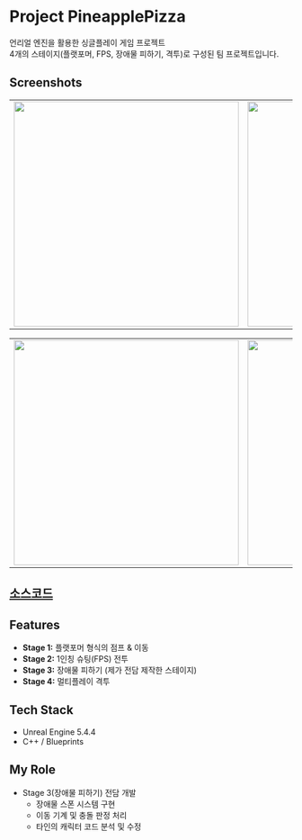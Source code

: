 # Project PineapplePizza
언리얼 엔진을 활용한 싱글플레이 게임 프로젝트  
4개의 스테이지(플랫포머, FPS, 장애물 피하기, 격투)로 구성된 팀 프로젝트입니다.  

## Screenshots
<table>
  <tr>
    <td><img src="https://github.com/user-attachments/assets/5e73e8a0-7ed1-4765-9157-b84250b4aa07" width = "400"/></td>
    <td><img src="https://github.com/user-attachments/assets/5e97654b-6a66-4a78-9aad-16ecaf5e477d" width="400"/></td>
  </tr>
</table>
<table>
  <tr>
    <td><img src="https://github.com/user-attachments/assets/4e303da2-2b8d-49a4-a264-6e90755f0dea" width = "400"/></td>
    <td><img src="https://github.com/user-attachments/assets/96228dce-bc70-4d29-938f-6b80c40258f2" width="400"/></td>
  </tr>
</table>


## [소스코드](https://github.com/Kim-Ye-Sung/Portfolio/tree/main/PineapplePizza_Source)

## Features
- **Stage 1:** 플랫포머 형식의 점프 & 이동
- **Stage 2:** 1인칭 슈팅(FPS) 전투
- **Stage 3:** 장애물 피하기 (제가 전담 제작한 스테이지)
- **Stage 4:** 멀티플레이 격투

## Tech Stack
- Unreal Engine 5.4.4  
- C++ / Blueprints

## My Role
- Stage 3(장애물 피하기) 전담 개발  
  - 장애물 스폰 시스템 구현  
  - 이동 기계 및 충돌 판정 처리  
  - 타인의 캐릭터 코드 분석 및 수정  

